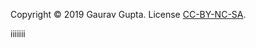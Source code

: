 Copyright &copy; 2019 Gaurav Gupta. License [CC-BY-NC-SA](https://creativecommons.org/licenses/by-nc-nd/4.0/legalcode).  

iiiiiii

